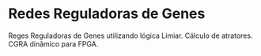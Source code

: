 # Redes Reguladoras de Genes
Reges Reguladoras de Genes utilizando lógica Limiar. Cálculo de atratores. CGRA dinâmico para FPGA.

